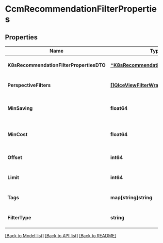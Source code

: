 # CcmRecommendationFilterProperties

## Properties
Name | Type | Description | Notes
------------ | ------------- | ------------- | -------------
**K8sRecommendationFilterPropertiesDTO** | [***K8sRecommendationFilterProperties**](K8sRecommendationFilterProperties.md) |  | [optional] [default to null]
**PerspectiveFilters** | [**[]QlceViewFilterWrapper**](QLCEViewFilterWrapper.md) | Get Recommendations for a perspective | [optional] [default to null]
**MinSaving** | **float64** | Fetch recommendations with Saving more than minSaving | [optional] [default to null]
**MinCost** | **float64** | Fetch recommendations with Cost more than minCost | [optional] [default to null]
**Offset** | **int64** | Query Offset | [optional] [default to null]
**Limit** | **int64** | Query Limit | [optional] [default to null]
**Tags** | **map[string]string** | Filter tags as a key-value pair. | [optional] [default to null]
**FilterType** | **string** | This specifies the corresponding Entity of the filter. | [optional] [default to null]

[[Back to Model list]](../README.md#documentation-for-models) [[Back to API list]](../README.md#documentation-for-api-endpoints) [[Back to README]](../README.md)

